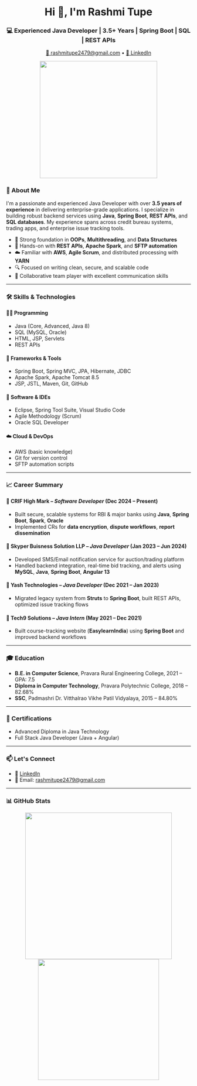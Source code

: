 <h1 align="center">Hi 👋, I'm Rashmi Tupe</h1>
<h3 align="center">💻 Experienced Java Developer | 3.5+ Years | Spring Boot | SQL | REST APIs</h3>

<p align="center">
  <a href="mailto:rashmitupe2479@gmail.com">📧 rashmitupe2479@gmail.com</a> • 
  <a href="https://www.linkedin.com/in/rashruby789" target="_blank">🔗 LinkedIn</a> 
  
<p align="center">
  <img src="https://media.giphy.com/media/L1R1tvI9svkIWwpVYr/giphy.gif" width="320" />
</p>




### 🧾 About Me

I'm a passionate and experienced Java Developer with over **3.5 years of experience** in delivering enterprise-grade applications. I specialize in building robust backend services using **Java**, **Spring Boot**, **REST APIs**, and **SQL databases**. My experience spans across credit bureau systems, trading apps, and enterprise issue tracking tools.

- 🔧 Strong foundation in **OOPs**, **Multithreading**, and **Data Structures**
- 🔌 Hands-on with **REST APIs**, **Apache Spark**, and **SFTP automation**
- ☁️ Familiar with **AWS**, **Agile Scrum**, and distributed processing with **YARN**
- 🔍 Focused on writing clean, secure, and scalable code
- 🤝 Collaborative team player with excellent communication skills

---

### 🛠️ Skills & Technologies

#### 🧑‍💻 Programming
- Java (Core, Advanced, Java 8)
- SQL (MySQL, Oracle)
- HTML, JSP, Servlets
- REST APIs

#### 🧰 Frameworks & Tools
- Spring Boot, Spring MVC, JPA, Hibernate, JDBC
- Apache Spark, Apache Tomcat 8.5
- JSP, JSTL, Maven, Git, GitHub

#### 🧪 Software & IDEs
- Eclipse, Spring Tool Suite, Visual Studio Code
- Agile Methodology (Scrum)
- Oracle SQL Developer

#### ☁️ Cloud & DevOps
- AWS (basic knowledge)
- Git for version control
- SFTP automation scripts

---

### 📈 Career Summary

#### 🏢 **CRIF High Mark** – *Software Developer* (Dec 2024 – Present)
- Built secure, scalable systems for RBI & major banks using **Java**, **Spring Boot**, **Spark**, **Oracle**
- Implemented CRs for **data encryption**, **dispute workflows**, **report dissemination**

#### 🏢 **Skyper Buisness Solution LLP** – *Java Developer* (Jan 2023 – Jun 2024)
- Developed SMS/Email notification service for auction/trading platform
- Handled backend integration, real-time bid tracking, and alerts using **MySQL**, **Java**, **Spring Boot**, **Angular 13**

#### 🏢 **Yash Technologies** – *Java Developer* (Dec 2021 – Jan 2023)
- Migrated legacy system from **Struts** to **Spring Boot**, built REST APIs, optimized issue tracking flows

#### 🏢 **Tech9 Solutions** – *Java Intern* (May 2021 – Dec 2021)
- Built course-tracking website (**EasylearnIndia**) using **Spring Boot** and improved backend workflows

---

### 🎓 Education

- **B.E. in Computer Science**, Pravara Rural Engineering College, 2021 – GPA: 7.5  
- **Diploma in Computer Technology**, Pravara Polytechnic College, 2018 – 82.68%  
- **SSC**, Padmashri Dr. Vitthalrao Vikhe Patil Vidyalaya, 2015 – 84.80%

---

### 📜 Certifications

- Advanced Diploma in Java Technology  
- Full Stack Java Developer (Java + Angular)

---

### 📫 Let's Connect

- 💼 [LinkedIn](https://www.linkedin.com/in/rashruby789)  
- 📧 Email: rashmitupe2479@gmail.com  

---

### 📊 GitHub Stats

<p align="center">
  <img src="https://github-readme-stats.vercel.app/api?username=your-github-username&show_icons=true&theme=radical" width="400"/>
  <img src="https://github-readme-stats.vercel.app/api/top-langs/?username=your-github-username&layout=compact&theme=radical" width="330"/>
</p>

